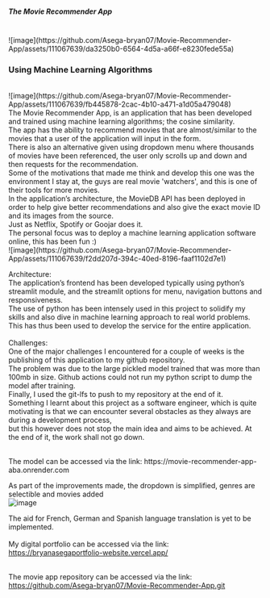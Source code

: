 <h5>The Movie Recommender App</h5> <br>
![image](https://github.com/Asega-bryan07/Movie-Recommender-App/assets/111067639/da3250b0-6564-4d5a-a66f-e8230fede55a)

<h3>Using Machine Learning Algorithms</h3>
<br>
![image](https://github.com/Asega-bryan07/Movie-Recommender-App/assets/111067639/fb445878-2cac-4b10-a471-a1d05a479048)

 <br>
The Movie Recommender App, is an application that has been developed and trained using machine learning algorithms; the cosine similarity. <br>
The app has the ability to recommend movies that are almost/similar to the movies that a user of the application will input in the form.  <br>
There is also an alternative given using dropdown menu where thousands of movies have been referenced, the user only scrolls up and down and then requests for the recommendation.
 <br>
Some of the motivations that made me think and develop this one was the environment I stay at, the guys are real movie 'watchers', and this is one of their tools for more movies. <br>
In the application’s architecture, the MovieDB API has been deployed in order to help give better recommendations and also give the exact movie ID and its images from the source. <br>
Just as Netflix, Spotify or Goojar does it. <br>
The personal focus was to deploy a machine learning application software online, this has been fun :) <br>
![image](https://github.com/Asega-bryan07/Movie-Recommender-App/assets/111067639/f2dd207d-394c-40ed-8196-faaf1102d7e1)

Architecture:
 <br>
The application’s frontend has been developed typically using python’s streamlit module, and the streamlit options for menu, navigation buttons and responsiveness. <br>
The use of python has been intensely used in this project to solidify my skills and also dive in machine learning approach to real world problems. <br>
This has thus been used to develop the service for the entire application. <br>
 <br>
Challenges:
 <br>
One of the major challenges I encountered for a couple of weeks is the publishing of this application to my github repository.  <br>
The problem was due to the large pickled model trained that was more than 100mb in size. Github actions could not run my python script to dump the model after training. <br>
Finally, I used the git-lfs to push to my repository at the end of it. <br>
Something I learnt about this project as a software engineer, which is quite motivating is that we can encounter several obstacles as they always are during a development process,
 <br>but this however does not stop the main idea and aims to be achieved. At the end of it, the work shall not go down.

 <br>
The model can be accessed via the link: https://movie-recommender-app-aba.onrender.com  <br>

As part of the improvements made, the dropdown is simplified, genres are selectible and movies added <br>
![image](https://github.com/Asega-bryan07/Movie-Recommender-App/assets/111067639/f3adc723-f371-416b-88f4-8b225e95bf31)

The aid for French, German and Spanish language translation is yet to be implemented. <br>
 <br> My digital portfolio can be accessed via the link: https://bryanasegaportfolio-website.vercel.app/

 <br>The movie app repository can be accessed via the link: https://github.com/Asega-bryan07/Movie-Recommender-App.git
